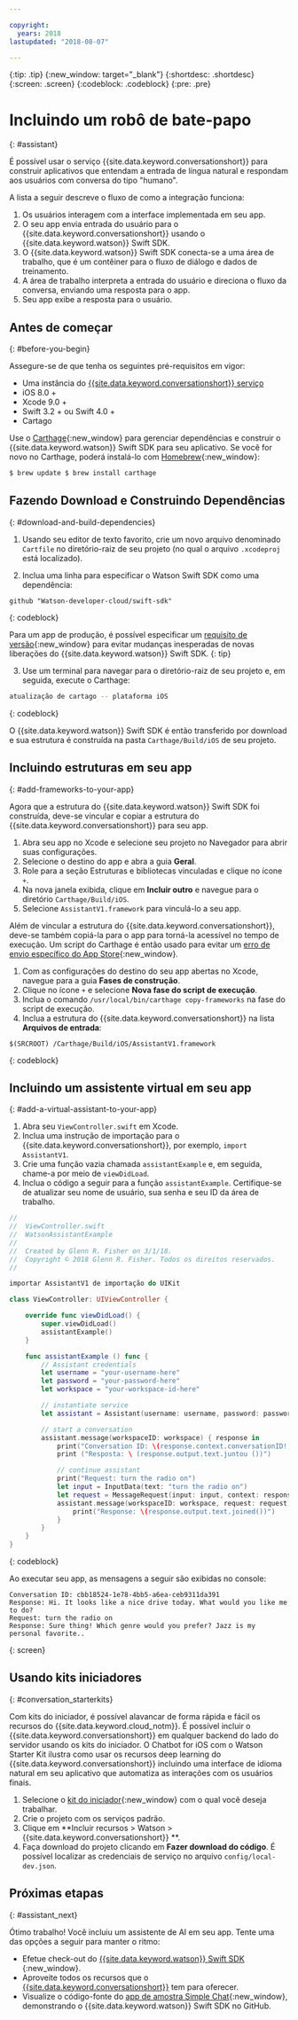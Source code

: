 ```yaml
---

copyright:
  years: 2018
lastupdated: "2018-08-07"

---
```

{:tip: .tip}
{:new_window: target="_blank"}
{:shortdesc: .shortdesc}
{:screen: .screen}
{:codeblock: .codeblock}
{:pre: .pre}

# Incluindo um robô de bate-papo
{: #assistant}

É possível usar o serviço {{site.data.keyword.conversationshort}} para construir aplicativos que entendam a entrada de língua natural e respondam aos usuários com conversa do tipo "humano".

A lista a seguir descreve o fluxo de como a integração funciona:

  1. Os usuários interagem com a interface implementada em seu app.
  2. O seu app envia entrada do usuário para o {{site.data.keyword.conversationshort}} usando o {{site.data.keyword.watson}} Swift SDK.
  3. O {{site.data.keyword.watson}} Swift SDK conecta-se a uma área de trabalho, que é um contêiner para o fluxo de diálogo e dados de treinamento.
  4. A área de trabalho interpreta a entrada do usuário e direciona o fluxo da conversa, enviando uma resposta para o app.
  5. Seu app exibe a resposta para o usuário.

## Antes de começar
{: #before-you-begin}

Assegure-se de que tenha os seguintes pré-requisitos em vigor:

  * Uma instância do  [ {{site.data.keyword.conversationshort}}  serviço ](/docs/services/conversation/getting-started.html)
  * iOS 8.0 +
  * Xcode 9.0 +
  * Swift 3.2 + ou Swift 4.0 +
  * Cartago

Use o [Carthage](https://github.com/Carthage/Carthage){:new_window} para gerenciar dependências e construir o {{site.data.keyword.watson}} Swift SDK para seu aplicativo. Se você for novo no Carthage, poderá instalá-lo com [Homebrew](http://brew.sh/){:new_window}:

```bash
$ brew update $ brew install carthage
```

## Fazendo Download e Construindo Dependências
{: #download-and-build-dependencies}

1. Usando seu editor de texto favorito, crie um novo arquivo denominado `Cartfile` no diretório-raiz de seu projeto (no qual o arquivo `.xcodeproj` está localizado).

2. Inclua uma linha para especificar o Watson Swift SDK como uma dependência:
  ```
  github "Watson-developer-cloud/swift-sdk"
  ```
  {: codeblock}

  Para um app de produção, é possível especificar um [requisito de versão](https://github.com/Carthage/Carthage/blob/master/Documentation/Artifacts.md#version-requirement){:new_window} para evitar mudanças inesperadas de novas liberações do {{site.data.keyword.watson}} Swift SDK.
  {: tip}

3. Use um terminal para navegar para o diretório-raiz de seu projeto e, em seguida, execute o Carthage:
  ```bash
  atualização de cartago -- plataforma iOS
  ```
  {: codeblock}

  O {{site.data.keyword.watson}} Swift SDK é então transferido por download e sua estrutura é construída na pasta `Carthage/Build/iOS` de seu projeto.

## Incluindo estruturas em seu app
{: #add-frameworks-to-your-app}

Agora que a estrutura do {{site.data.keyword.watson}} Swift SDK foi construída, deve-se vincular e copiar a estrutura do {{site.data.keyword.conversationshort}} para seu app.

1. Abra seu app no Xcode e selecione seu projeto no Navegador para abrir suas configurações.
2. Selecione o destino do app e abra a guia **Geral**.
3. Role para a seção Estruturas e bibliotecas vinculadas e clique no ícone `+`.
4. Na nova janela exibida, clique em **Incluir outro** e navegue para o diretório `Carthage/Build/iOS`.
5. Selecione `AssistantV1.framework` para vinculá-lo a seu app.

Além de vincular a estrutura do {{site.data.keyword.conversationshort}}, deve-se também copiá-la para o app para torná-la acessível no tempo de execução. Um script do Carthage é então usado para evitar um [erro de envio específico do App Store](http://www.openradar.me/radar?id=6409498411401216){:new_window}.

1. Com as configurações do destino do seu app abertas no Xcode, navegue para a guia **Fases de construção**.
2. Clique no ícone `+` e selecione **Nova fase do script de execução**.
3. Inclua o comando `/usr/local/bin/carthage copy-frameworks` na fase do script de execução.
4. Inclua a estrutura do {{site.data.keyword.conversationshort}} na lista **Arquivos de entrada**:
  ```
  $(SRCROOT) /Carthage/Build/iOS/AssistantV1.framework
  ```
  {: codeblock}

## Incluindo um assistente virtual em seu app
{: #add-a-virtual-assistant-to-your-app}

1. Abra seu  ` ViewController.swift `  em Xcode.
2. Inclua uma instrução de importação para o {{site.data.keyword.conversationshort}}, por exemplo, `import AssistantV1`.
3. Crie uma função vazia chamada `assistantExample` e, em seguida, chame-a por meio de `viewDidLoad`.
4. Inclua o código a seguir para a função `assistantExample`. Certifique-se de atualizar seu nome de usuário, sua senha e seu ID da área de trabalho.

```swift
//
//  ViewController.swift
//  WatsonAssistantExample
//
//  Created by Glenn R. Fisher on 3/1/18.
//  Copyright © 2018 Glenn R. Fisher. Todos os direitos reservados.
//

importar AssistantV1 de importação do UIKit

class ViewController: UIViewController {

    override func viewDidLoad() {
        super.viewDidLoad()
        assistantExample()
    }

    func assistantExample () func {
        // Assistant credentials
        let username = "your-username-here"
        let password = "your-password-here"
        let workspace = "your-workspace-id-here"

        // instantiate service
        let assistant = Assistant(username: username, password: password, version: "2018-03-01")

        // start a conversation
        assistant.message(workspaceID: workspace) { response in
            print("Conversation ID: \(response.context.conversationID!)")
            print ("Resposta: \ (response.output.text.juntou ())")

            // continue assistant
            print("Request: turn the radio on")
            let input = InputData(text: "turn the radio on")
            let request = MessageRequest(input: input, context: response.context)
            assistant.message(workspaceID: workspace, request: request) { response in
                print("Response: \(response.output.text.joined())")
            }
        }
    }
}
```
{: codeblock}

Ao executar seu app, as mensagens a seguir são exibidas no console:
```
Conversation ID: cbb18524-1e78-4bb5-a6ea-ceb9311da391
Response: Hi. It looks like a nice drive today. What would you like me to do?
Request: turn the radio on
Response: Sure thing! Which genre would you prefer? Jazz is my personal favorite..
```
{: screen}

## Usando kits iniciadores
{: #conversation_starterkits}

Com kits do iniciador, é possível alavancar de forma rápida e fácil os recursos do {{site.data.keyword.cloud_notm}}. É possível incluir o {{site.data.keyword.conversationshort}} em qualquer backend do lado do servidor usando os kits do iniciador. O Chatbot for iOS com o Watson Starter Kit ilustra como usar os recursos deep learning do {{site.data.keyword.conversationshort}} incluindo uma interface de idioma natural em seu aplicativo que automatiza as interações com os usuários finais.

1. Selecione o [kit do iniciador](https://console.bluemix.net/developer/appledevelopment/starter-kits){:new_window} com o qual você deseja trabalhar.
2. Crie o projeto com os serviços padrão.
3. Clique em **Incluir recursos > Watson >  {{site.data.keyword.conversationshort}} **.
4. Faça download do projeto clicando em **Fazer download do código**. É possível localizar as credenciais de serviço no arquivo `config/local-dev.json`.

## Próximas etapas
{: #assistant_next}

Ótimo trabalho! Você incluiu um assistente de AI em seu app. Tente uma das opções a seguir para manter o ritmo:

* Efetue check-out do  [ {{site.data.keyword.watson}}  Swift SDK ](https://github.com/watson-developer-cloud/swift-sdk){:new_window}.
* Aproveite todos os recursos que o [{{site.data.keyword.conversationshort}}](/docs/services/conversation/index.html) tem para oferecer.
* Visualize o código-fonte do [app de amostra Simple Chat](https://github.com/watson-developer-cloud/simple-chat-swift){:new_window}, demonstrando o {{site.data.keyword.watson}} Swift SDK no GitHub.
